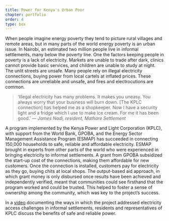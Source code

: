 ```yaml
---
title: Power for Kenya's Urban Poor
chapter: portfolio
order: 4
type: box
---
```

When people imagine energy poverty they tend to picture rural villages and remote areas, but in many parts of the world energy poverty is an urban issue. In Nairobi, an estimated two million people live in informal settlements, many below the poverty line. One the factors keeping people in poverty is a lack of electricity. Markets are unable to trade after dark, clinics cannot provide basic services, and children are unable to study at night. The unlit streets are unsafe. Many people rely on illegal electricity connections, buying power from local cartels at inflated prices. These connections are unreliable and unsafe, and fires and electrocutions are common.

> ‘Illegal electricity has many problems. It makes you uneasy. 
> You always worry that your business will burn down. [The KPLC 
> connection] has helped me as a shopkeeper. Now I have a 
> security light and a fridge which I use to make ice cream. For 
> me it has been good.’
> — <cite> James Nadi, resident, Mathare Settlement </cite>

A program implemented by the Kenya Power and Light Corporation (KPLC), with support from the World Bank, GPOBA, and the Energy Sector Management Assistance Program (ESMAP) has succeeded in connecting 150,000 households to safe, reliable and affordable electricity.  ESMAP brought in experts from other parts of the world who were experienced in bringing electricity to informal settlements. A grant from GPOBA subsidized the start-up cost of the connections, making them affordable for new customers. Once the connection is installed, customers pay for electricity as they go, buying chits at local shops. The output-based aid approach, in which grant money is only disbursed once results have been achieved and independently verified, meant that communities could see firsthand that the program worked and could be trusted. This helped to foster a sense of ownership among the community, which was key to the project’s success. 

In a [video](http://www.gpoba.org/Video.Kenya.Slum.Electrification) documenting the ways in which the project addressed electricity access challenges in informal settlements, residents and representatives of KPLC discuss the benefits of safe and reliable power. 